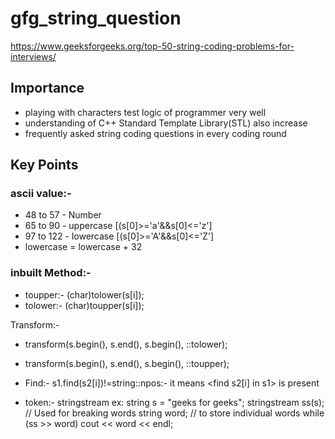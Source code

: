# gfg_string_question
 https://www.geeksforgeeks.org/top-50-string-coding-problems-for-interviews/

## Importance
- playing with characters test logic of programmer very well
- understanding of C++ Standard Template Library(STL) also increase
- frequently asked string coding questions in every coding round


## Key Points
### ascii value:-
- 48 to 57 - Number
- 65 to 90 - uppercase [(s[0]>='a'&&s[0]<='z']
- 97 to 122 - lowercase [(s[0]>='A'&&s[0]<='Z']
- lowercase = lowercase + 32


### inbuilt Method:-

- toupper:- (char)tolower(s[i]);
- tolower:- (char)toupper(s[i]);


 Transform:- 
- transform(s.begin(), s.end(), s.begin(), ::tolower);
- transform(s.begin(), s.end(), s.begin(), ::toupper);

- Find:-  s1.find(s2[i])!=string::npos:- it means <find s2[i] in s1> is present

- token:- stringstream 
  ex:    string s = "geeks for geeks"; 
         stringstream ss(s); // Used for breaking words 
         string word; // to store individual words 
         while (ss >> word) 
         cout << word << endl;

         

        
